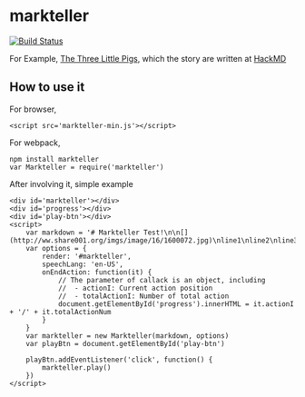 # markteller

[![Build Status](https://travis-ci.org/wonderchang/markteller.svg?branch=master)](https://travis-ci.org/wonderchang/markteller)

For Example, [The Three Little Pigs](http://markteller.iwonder.tw/?https://hackmd.io/s/By_aEVUd), which the story are written at [HackMD](https://hackmd.io/EbAmwRgFgiFoDMAGBB2OUCsBjUcCcSATPnAIb4BsRAZlFKpQBwRFA===)

## How to use it
	
For browser,
	
	<script src='markteller-min.js'></script>

For webpack,

	npm install markteller
	var Markteller = require('markteller')
	
After involving it, simple example

	<div id='markteller'></div>
	<div id='progress'></div>
	<div id='play-btn'></div>
	<script>
		var markdown = '# Markteller Test!\n\n[](http://ww.share001.org/imgs/image/16/1600072.jpg)\nline1\nline2\nline3'
		var options = {
			render: '#markteller',
			speechLang: 'en-US',
			onEndAction: function(it) {
				// The parameter of callack is an object, including
				// 	- actionI: Current action position
				// 	- totalActionI: Number of total action
				document.getElementById('progress').innerHTML = it.actionI + '/' + it.totalActionNum
			}
		}
		var markteller = new Markteller(markdown, options)
		var playBtn = document.getElementById('play-btn')
		
		playBtn.addEventListener('click', function() {
			markteller.play()
		})
	</script>
	
